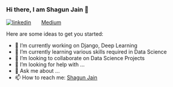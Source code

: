 ### Hi there, I am Shagun Jain :wave:
[![linkedin](https://github.com/arpit-dwivedi/arpit-dwivedi.github.io/blob/master/assets/img/Webp.net-resizeimage.png)](https://www.linkedin.com/in/shagun-jain-32292a16b/)&nbsp;&nbsp;&nbsp;&nbsp;&nbsp;&nbsp;&nbsp;[Medium](https://medium.com/@jshagun710)
<!--
**Shagunjain10/Shagunjain10** is a ✨ _special_ ✨ repository because its `README.md` (this file) appears on your GitHub profile.
-->
Here are some ideas to get you started:

- 🔭 I’m currently working on Django, Deep Learning
- 🌱 I’m currently learning various skills required in Data Science 
- 👯 I’m looking to collaborate on Data Science Projects
- 🤔 I’m looking for help with ...
- 💬 Ask me about ...
- 📫 How to reach me: [Shagun Jain](jshagun710@gmail.com)


